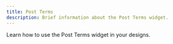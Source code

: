```yaml
---
title: Post Terms
description: Brief information about the Post Terms widget.
---
```


Learn how to use the Post Terms widget in your designs.
